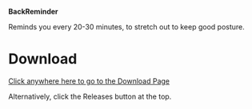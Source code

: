**BackReminder**

Reminds you every 20-30 minutes, to stretch out to keep good posture.

# Download
[Click anywhere here to go to the Download Page](https://github.com/heyitsrobert/BackReminder/releases)

Alternatively, click the Releases button at the top.
